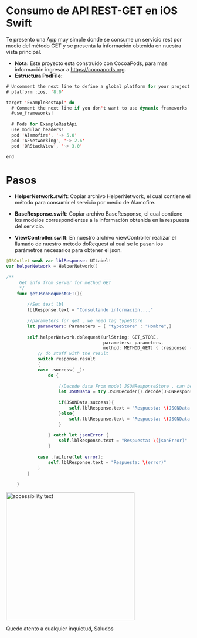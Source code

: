# Consumo de API REST-GET en iOS Swift

Te presento una App muy simple donde se consume un servicio rest por medio del método GET y se presenta la información obtenida en nuestra vista principal.
- **Nota:**
Este proyecto esta construido con CocoaPods, para mas información ingresar a https://cocoapods.org.
- **Estructura PodFile:**
```swift
# Uncomment the next line to define a global platform for your project
# platform :ios, '8.0'

target 'ExampleRestApi' do
  # Comment the next line if you don't want to use dynamic frameworks
  #use_frameworks!
  
  # Pods for ExampleRestApi
  use_modular_headers!
  pod 'Alamofire', '~> 5.0'
  pod 'AFNetworking', '~> 2.6'
  pod 'ORStackView', '~> 3.0'

end
```
# Pasos

- **HelperNetwork.swift**: Copiar archivo HelperNetwork, el cual contiene el método para consumir el servicio por medio de Alamofire.

- **BaseResponse.swift**: Copiar archivo BaseResponse, el cual contiene los modelos correspondientes a la información obtenida en la respuesta del servicio.

- **ViewController.swift**: En nuestro archivo viewController realizar el llamado de nuestro método doRequest
al cual se le pasan los parámetros necesarios para obtener el json. 

```swift
@IBOutlet weak var lblResponse: UILabel!
var helperNetwork = HelperNetwork()
    
/**
     Get info from server for method GET
     */
    func getJsonRequestGET(){
        
        //Set text lbl
        lblResponse.text = "Consultando información...."
        
        //parameters for get , we need tag typeStore
        let parameters: Parameters = [ "typeStore" : "Hombre",]
        
        self.helperNetwork.doRequest(urlString: GET_STORE,
                                     parameters: parameters,
                                     method: METHOD_GET) { (response) -> () in
            // do stuff with the result
            switch response.result
            {
            case .success( _):
                do {
                    
                    //Decode data From model JSONResponseStore , can be changed to any model
                    let JSONData = try JSONDecoder().decode(JSONResponseStore.self, from: response.data!)
                    
                    if(JSONData.success){
                        self.lblResponse.text = "Respuesta: \(JSONData.stores)"
                    }else{
                        self.lblResponse.text = "Respuesta: \(JSONData.message)"
                    }
                    
                } catch let jsonError {
                    self.lblResponse.text = "Respuesta: \(jsonError)"
                }
                
            case .failure(let error):
                self.lblResponse.text = "Respuesta: \(error)"
            }
        }
        
    }
```
<p align="start">
  <img src="https://icenparty.pythonanywhere.com/media/documents/documents/Captura_de_Pantalla_2020-11-20_a_las_1.35.33_p.m..png" width="350" alt="accessibility text">
</p>

Quedo atento a cualquier inquietud,
Saludos
